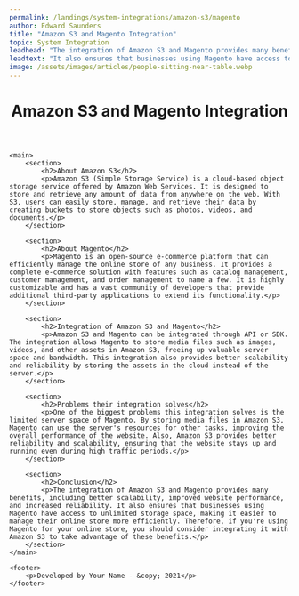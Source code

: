 ```yaml
---
permalink: /landings/system-integrations/amazon-s3/magento
author: Edward Saunders
title: "Amazon S3 and Magento Integration"
topic: System Integration
leadhead: "The integration of Amazon S3 and Magento provides many benefits, including better scalability, improved website performance, and increased reliability"
leadtext: "It also ensures that businesses using Magento have access to unlimited storage space, making it easier to manage their online store more efficiently. Therefore, if you're using Magento for your online store, you should consider integrating it with Amazon S3 to take advantage of these benefits."
image: /assets/images/articles/people-sitting-near-table.webp
---
```

<div class="arttext">	<header>
		<h1>Amazon S3 and Magento Integration</h1>
	</header>
	
	<main>
		<section>
			<h2>About Amazon S3</h2>
			<p>Amazon S3 (Simple Storage Service) is a cloud-based object storage service offered by Amazon Web Services. It is designed to store and retrieve any amount of data from anywhere on the web. With S3, users can easily store, manage, and retrieve their data by creating buckets to store objects such as photos, videos, and documents.</p>
		</section>
		
		<section>
			<h2>About Magento</h2>
			<p>Magento is an open-source e-commerce platform that can efficiently manage the online store of any business. It provides a complete e-commerce solution with features such as catalog management, customer management, and order management to name a few. It is highly customizable and has a vast community of developers that provide additional third-party applications to extend its functionality.</p>
		</section>
		
		<section>
			<h2>Integration of Amazon S3 and Magento</h2>
			<p>Amazon S3 and Magento can be integrated through API or SDK. The integration allows Magento to store media files such as images, videos, and other assets in Amazon S3, freeing up valuable server space and bandwidth. This integration also provides better scalability and reliability by storing the assets in the cloud instead of the server.</p>
		</section>
		
		<section>
			<h2>Problems their integration solves</h2>
			<p>One of the biggest problems this integration solves is the limited server space of Magento. By storing media files in Amazon S3, Magento can use the server's resources for other tasks, improving the overall performance of the website. Also, Amazon S3 provides better reliability and scalability, ensuring that the website stays up and running even during high traffic periods.</p>
		</section>
		
		<section>
			<h2>Conclusion</h2>
			<p>The integration of Amazon S3 and Magento provides many benefits, including better scalability, improved website performance, and increased reliability. It also ensures that businesses using Magento have access to unlimited storage space, making it easier to manage their online store more efficiently. Therefore, if you're using Magento for your online store, you should consider integrating it with Amazon S3 to take advantage of these benefits.</p>
		</section>
	</main>
	
	<footer>
		<p>Developed by Your Name - &copy; 2021</p>
	</footer>
</div>
